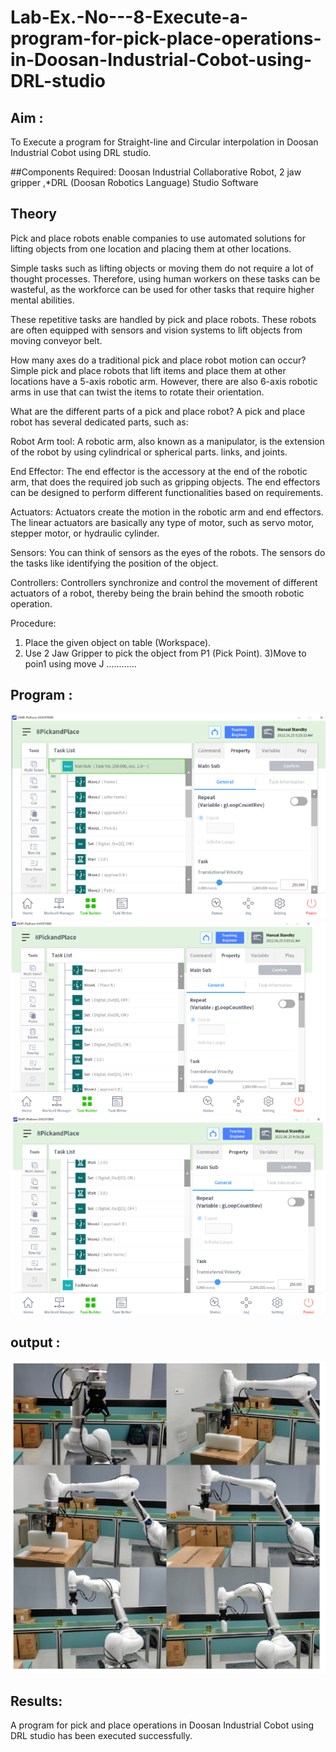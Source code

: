 # Lab-Ex.-No---8-Execute-a-program-for-pick-place-operations-in-Doosan-Industrial-Cobot-using-DRL-studio
## Aim :
To Execute a program for Straight-line and Circular interpolation in Doosan Industrial Cobot using DRL studio.

##Components Required: Doosan Industrial Collaborative Robot, 2 jaw gripper ,*DRL (Doosan Robotics Language) Studio Software


## Theory 
Pick and place robots enable companies to use automated solutions for lifting objects from one location and placing them at other locations.

Simple tasks such as lifting objects or moving them do not require a lot of thought processes. Therefore, using human workers on these tasks can be wasteful, as the workforce can be used for other tasks that require higher mental abilities.

These repetitive tasks are handled by pick and place robots. These robots are often equipped with sensors and vision systems to lift objects from moving conveyor belt.

How many axes do a traditional pick and place robot motion can occur?
Simple pick and place robots that lift items and place them at other locations have a 5-axis robotic arm. However, there are also 6-axis robotic arms in use that can twist the items to rotate their orientation.

What are the different parts of a pick and place robot?
A pick and place robot has several dedicated parts, such as:

Robot Arm tool: A robotic arm, also known as a manipulator, is the extension of the robot by using cylindrical or spherical parts. links, and joints.

End Effector: The end effector is the accessory at the end of the robotic arm, that does the required job such as gripping objects. The end effectors can be designed to perform different functionalities based on requirements.

Actuators: Actuators create the motion in the robotic arm and end effectors. The linear actuators are basically any type of motor, such as servo motor, stepper motor, or hydraulic cylinder.

Sensors: You can think of sensors as the eyes of the robots. The sensors do the tasks like identifying the position of the object.

Controllers: Controllers synchronize and control the movement of different actuators of a robot, thereby being the brain behind the smooth robotic operation.



Procedure:


1) Place the given object on table (Workspace).
2) Use 2 Jaw Gripper to pick the object from P1 (Pick Point). 
3)Move to poin1 using move J
............


## Program :
![OUTPUT](https://github.com/Saibandhavi75/Lab-Ex.-No---8-Execute-a-program-for-pick-place-operations-in-Doosan-Industrial-Cobot-using-DRL-st/blob/main/11.png?raw=true)
![OUTPUT](https://github.com/Saibandhavi75/Lab-Ex.-No---8-Execute-a-program-for-pick-place-operations-in-Doosan-Industrial-Cobot-using-DRL-st/blob/main/22.png?raw=true)
![OUTPUT](https://github.com/Saibandhavi75/Lab-Ex.-No---8-Execute-a-program-for-pick-place-operations-in-Doosan-Industrial-Cobot-using-DRL-st/blob/main/33.png?raw=true)

## output : 
![OUTPUT](https://github.com/Saibandhavi75/Lab-Ex.-No---8-Execute-a-program-for-pick-place-operations-in-Doosan-Industrial-Cobot-using-DRL-st/blob/main/44.png?raw=true)


## Results: 

A program for pick and place operations in Doosan Industrial Cobot using DRL studio has been executed successfully.





